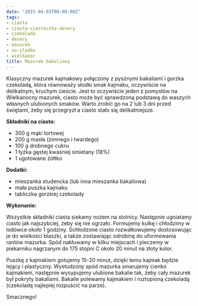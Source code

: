 ```yaml
---
date: "2015-04-03T00:00:00Z"
tags:
- ciasta
- ciasta-ciasteczka-desery
- czekolada
- desery
- mazurek
- na-slodko
- wielkanoc
title: Mazurek bakaliowy
---
```

Klasyczny mazurek kajmakowy połączony z pysznymi bakaliami i gorzka czekoladą, która równoważy słodki smak kajmaku, oczywiście na delikatnym, kruchym cieście. Jest to oczywiście jeden z pomysłów na Wielkanocny mazurek, ciasto może być sprawdzoną podstawą do waszych własnych ulubionych smaków. Warto zrobić go na 2 lub 3 dni przed świętami, żeby się przegryzł a ciasto stało się delikatniejsze.

**Składniki na ciasto:**
* 300 g mąki tortowej
* 200 g masła (zimnego i twardego)
* 100 g drobnego cukru
* 1 łyżka gęstej kwaśniej śmietany (18%)
* 1 ugotowane żółtko

**Dodatki:**
* mieszanka studencka (lub inna mieszanka bakaliowa)
* mała puszka kajmaku
* tabliczka gorzkiej czekolady

**Wykonanie:**

Wszystkie składniki ciasta siekamy nożem na stolnicy. Następnie ugniatamy ciasto jak najszybciej, żeby się nie ogrzało. Formujemy kulkę i chłodzimy w lodówce około 1 godziny. Schłodzone ciasto rozwałkowujemy dostosowując je do wielkości blaszki, a także zostawiając odrobinę do uformowania rantów mazurka. Spód nakłuwamy w kilku miejscach i pieczemy w piekarniku nagrzanym do 175 stopni C około 20 minut na złoty kolor.

Puszkę z kajmakiem gotujemy 15-20 minut, dzięki temu kajmak będzie lejący i plastyczny. Wystudzony spód mazurka smarujemy cienko kajmakiem, następnie wysypujemy ulubione bakalie tak, żeby cały mazurek był pokryty bakaliami. Bakalie polewamy kajmakiem i roztopioną czekoladą (czekoladę najlepiej rozpuścić na parze).

Smacznego!